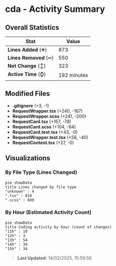 # cda - Activity Summary 

## Overall Statistics

| Stat                   | Value                                                             |
| ---------------------- | ----------------------------------------------------------------- |
| **Lines Added** (➕)   | 873                                          |
| **Lines Removed** (➖) | 550                                        |
| **Net Change** (↕)    | 323                |
| **Active Time** (⌚)   | 192 minutes |


## Modified Files
- **.gitignore** (+3, -1)
- **RequestWrapper.tsx** (+240, -167)
- **RequestWrapper.scss** (+241, -200)
- **RequestCard.tsx** (+157, -78)
- **RequestCard.scss** (+104, -64)
- **RequestCard.test.tsx** (+43, -0)
- **RequestWrapper.test.tsx** (+58, -40)
- **RequestContent.tsx** (+27, -0)

## Visualizations

### By File Type (Lines Changed)

```mermaid
pie showData
title Lines changed by file type
"unknown" : 4
".tsx" : 810
".scss" : 609
```

### By Hour (Estimated Activity Count)

```mermaid
pie showData
title Coding activity by hour (count of changes)
"11h" : 10
"12h" : 3
"13h" : 54
"14h" : 39
"15h" : 34
```


> **Last Updated:** 14/02/2025, 15:59:56